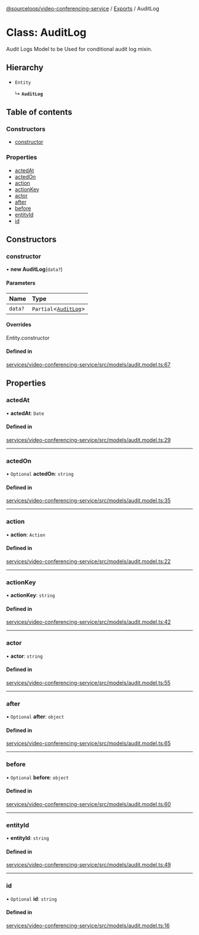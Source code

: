 [@sourceloop/video-conferencing-service](../README.md) / [Exports](../modules.md) / AuditLog

# Class: AuditLog

Audit Logs Model to be Used for conditional audit log mixin.

## Hierarchy

- `Entity`

  ↳ **`AuditLog`**

## Table of contents

### Constructors

- [constructor](AuditLog.md#constructor)

### Properties

- [actedAt](AuditLog.md#actedat)
- [actedOn](AuditLog.md#actedon)
- [action](AuditLog.md#action)
- [actionKey](AuditLog.md#actionkey)
- [actor](AuditLog.md#actor)
- [after](AuditLog.md#after)
- [before](AuditLog.md#before)
- [entityId](AuditLog.md#entityid)
- [id](AuditLog.md#id)

## Constructors

### constructor

• **new AuditLog**(`data?`)

#### Parameters

| Name | Type |
| :------ | :------ |
| `data?` | `Partial`<[`AuditLog`](AuditLog.md)\> |

#### Overrides

Entity.constructor

#### Defined in

[services/video-conferencing-service/src/models/audit.model.ts:67](https://github.com/sourcefuse/loopback4-microservice-catalog/blob/68ec38a2a/services/video-conferencing-service/src/models/audit.model.ts#L67)

## Properties

### actedAt

• **actedAt**: `Date`

#### Defined in

[services/video-conferencing-service/src/models/audit.model.ts:29](https://github.com/sourcefuse/loopback4-microservice-catalog/blob/68ec38a2a/services/video-conferencing-service/src/models/audit.model.ts#L29)

___

### actedOn

• `Optional` **actedOn**: `string`

#### Defined in

[services/video-conferencing-service/src/models/audit.model.ts:35](https://github.com/sourcefuse/loopback4-microservice-catalog/blob/68ec38a2a/services/video-conferencing-service/src/models/audit.model.ts#L35)

___

### action

• **action**: `Action`

#### Defined in

[services/video-conferencing-service/src/models/audit.model.ts:22](https://github.com/sourcefuse/loopback4-microservice-catalog/blob/68ec38a2a/services/video-conferencing-service/src/models/audit.model.ts#L22)

___

### actionKey

• **actionKey**: `string`

#### Defined in

[services/video-conferencing-service/src/models/audit.model.ts:42](https://github.com/sourcefuse/loopback4-microservice-catalog/blob/68ec38a2a/services/video-conferencing-service/src/models/audit.model.ts#L42)

___

### actor

• **actor**: `string`

#### Defined in

[services/video-conferencing-service/src/models/audit.model.ts:55](https://github.com/sourcefuse/loopback4-microservice-catalog/blob/68ec38a2a/services/video-conferencing-service/src/models/audit.model.ts#L55)

___

### after

• `Optional` **after**: `object`

#### Defined in

[services/video-conferencing-service/src/models/audit.model.ts:65](https://github.com/sourcefuse/loopback4-microservice-catalog/blob/68ec38a2a/services/video-conferencing-service/src/models/audit.model.ts#L65)

___

### before

• `Optional` **before**: `object`

#### Defined in

[services/video-conferencing-service/src/models/audit.model.ts:60](https://github.com/sourcefuse/loopback4-microservice-catalog/blob/68ec38a2a/services/video-conferencing-service/src/models/audit.model.ts#L60)

___

### entityId

• **entityId**: `string`

#### Defined in

[services/video-conferencing-service/src/models/audit.model.ts:49](https://github.com/sourcefuse/loopback4-microservice-catalog/blob/68ec38a2a/services/video-conferencing-service/src/models/audit.model.ts#L49)

___

### id

• `Optional` **id**: `string`

#### Defined in

[services/video-conferencing-service/src/models/audit.model.ts:16](https://github.com/sourcefuse/loopback4-microservice-catalog/blob/68ec38a2a/services/video-conferencing-service/src/models/audit.model.ts#L16)
